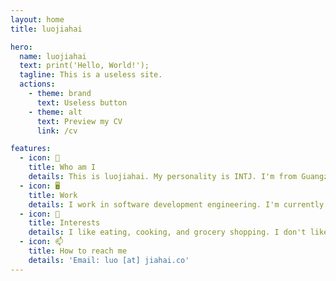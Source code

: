 ```yaml
---
layout: home
title: luojiahai

hero:
  name: luojiahai
  text: print('Hello, World!');
  tagline: This is a useless site.
  actions:
    - theme: brand
      text: Useless button
    - theme: alt
      text: Preview my CV
      link: /cv

features:
  - icon: 🤔
    title: Who am I
    details: This is luojiahai. My personality is INTJ. I'm from Guangzhou, China.
  - icon: 🖥️
    title: Work
    details: I work in software development engineering. I'm currently working hard for a living.
  - icon: 🍚
    title: Interests
    details: I like eating, cooking, and grocery shopping. I don't like sports.
  - icon: 📫
    title: How to reach me
    details: 'Email: luo [at] jiahai.co'
---
```

